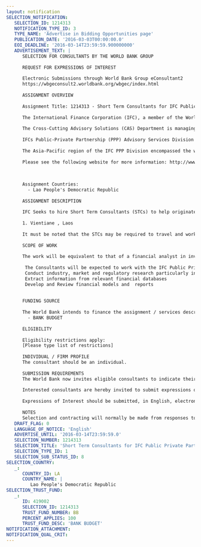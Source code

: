 ```yaml
---
layout: notification
SELECTION_NOTIFICATION: 
   SELECTION_ID: 1214313
   NOTIFICATION_TYPE_ID: 3
   TYPE_NAME: 'Advertise in Bidding Opportunities page'
   PUBLICATION_DATE: '2016-03-03T00:00:00.0'
   EOI_DEADLINE: '2016-03-14T23:59:59.900000000'
   ADVERTISEMENT_TEXT: |
      SELECTION FOR CONSULTANTS BY THE WORLD BANK GROUP
      
      REQUEST FOR EXPRESSIONS OF INTEREST
      
      Electronic Submissions through World Bank Group eConsultant2
      https://wbgeconsult2.worldbank.org/wbgec/index.html
      
      ASSIGNMENT OVERVIEW
      
      Assignment Title: 1214313 - Short Term Consultants for IFC Public Private Partnership Advisory Services- Vientiane , Laos
      
      The International Finance Corporation (IFC), a member of the World Bank Group, is the largest global development institution focused on the private sector in developing countries. It is committed to financing private sector businesses in emerging markets, mobilizing capital in the international financial markets, helping clients improve social and environmental sustainability and providing advisory services to businesses and governments.
      
      The Cross-Cutting Advisory Solutions (CAS) Department is managing and delivering expertise and programs which are cross-cutting in nature and have application across the Corporation. These include public-private partnership transactions, clean energy and resources efficiency, SME development, corporate finance, gender and multidisciplinary business solutions. The Department also provides administrative and financial management support to all advisory units in IFC and in the joint World Bank Group Global Practices. 
      
      IFCs Public-Private Partnership (PPP) Advisory Services Division advises governments in designing and bringing to market commercially robust PPP projects that provide high quality, affordable and efficient infrastructure and social services to the public. Drawing on more than 25 years of experience in implementing 360 projects in 102 countries, the Division currently has over 100 staff across the globe, with technical, financial, contractual and procurement expertise. The team is managing around 100 active client engagements to help national and municipal governments partner with the private sector to improve basic services such as electricity, health, education, sanitation, and roads. IFCs PPP unit also draws on the World Banks expertise in institutional reforms, sector structuring, legal and regulatory frameworks, tariff structures and regulation, and international best practice to strengthen and complement IFCs transaction-oriented approach.
      
      The Asia-Pacific region of the IFC PPP Division encompassed the whole of Asia and Pacific, including the Indian Subcontinent, China and the ASEAN region but excluding Central Asia and the Middle East.
      
      Please see the following website for more information: http://www.ifc.org/wps/wcm/connect/Industry_EXT_Content/IFC_External_Corporate_Site/PPP
      
      
      
      Assignment Countries:
        - Lao People's Democratic Republic
      
      ASSIGNMENT DESCRIPTION
      
      IFC Seeks to hire Short Term Consultants (STCs) to help originate and execute Public Private Partnership (PPP) projects across the Asia pacific Region. These consultants will work as core team members in IFC Business Develop Initiatives and PPP Project Execution related activities. The consultants will be based in:
      
      1. Vientiane , Laos
      
      It must be noted that the STCs may be required to travel and work on projects across the Asia Pacific region or even globally and may not be restricted to their base locations.
      
      SCOPE OF WORK
      
      The work will be equivalent to that of a financial analyst in investment banks and is to be undertaken is broken into the following phases as outlined below: 
      
       The Consultants will be expected to work with the IFC Public Private Partnership (PPP) Advisory Team 
       Conduct industry, market and regulatory research particularly in the infrastructure and social sectors (e.g. power, transportation, water, health, etc.) and prepare financial analysis reports and presentations in PowerPoint, MS Word and MS Excel format
       Extract information from relevant financial databases 
       Develop and Review financial models and  reports
      
      
      FUNDING SOURCE
      
      The World Bank intends to finance the assignment / services described below under the following trust fund(s):
        - BANK BUDGET
      
      ELIGIBILITY
      
      Eligibility restrictions apply:
      [Please type list of restrictions]
      
      INDIVIDUAL / FIRM PROFILE
      The consultant should be an individual. 
      
      SUBMISSION REQUIREMENTS
      The World Bank now invites eligible consultants to indicate their interest in providing the services.  Interested consultants must provide information indicating that they are qualified to perform the services (brochures, description of similar assignments, experience in similar conditions, availability of appropriate skills among staff, etc.).  Please note that the total size of all attachments should be less than 5MB.  
      
      Interested consultants are hereby invited to submit expressions of interest.
      
      Expressions of Interest should be submitted, in English, electronically through World Bank Group eConsultant2 (https://wbgeconsult2.worldbank.org/wbgec/index.html)
      
      NOTES
      Selection and contracting will normally be made from responses to this notification.  The consultant will be selected from a shortlist, subject to availability of funding.
   DRAFT_FLAG: 0
   LANGUAGE_OF_NOTICE: 'English'
   ADVERTISE_UNTIL: '2016-03-14T23:59:59.0'
   SELECTION_NUMBER: 1214313
   SELECTION_TITLE: 'Short Term Consultants for IFC Public Private Partnership Advisory Services- Vientiane , Laos'
   SELECTION_TYPE_ID: 1
   SELECTION_SUB_STATUS_ID: 8
SELECTION_COUNTRY: 
   _: 
      COUNTRY_ID: LA
      COUNTRY_NAME: |
         Lao People's Democratic Republic
SELECTION_TRUST_FUND: 
   _: 
      ID: 419002
      SELECTION_ID: 1214313
      TRUST_FUND_NUMBER: BB
      PERCENT_APPLIES: 100
      TRUST_FUND_DESC: 'BANK BUDGET'
NOTIFICATION_ATTACHMENT: 
NOTIFICATION_QUAL_CRIT: 
---
```

